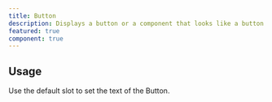 ```yaml
---
title: Button
description: Displays a button or a component that looks like a button.
featured: true
component: true
---
```


## Usage

Use the default slot to set the text of the Button.
